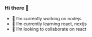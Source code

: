### Hi there 👋

- 🔭 I’m currently working on nodejs
- 🌱 I’m currently learning react, nextjs
- 👯 I’m looking to collaborate on react


